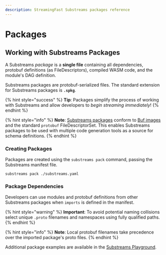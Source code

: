 ```yaml
---
description: StreamingFast Substreams packages reference
---
```


# Packages

## Working with Substreams Packages

A Substreams _package_ is a **single file** containing all dependencies, protobuf definitions (as FileDescriptors), compiled WASM code, and the module's DAG definition.&#x20;

Substreams packages are protobuf-serialized files. The standard extension for Substreams packages is **`.spkg`**.

{% hint style="success" %}
**Tip**: Packages simplify the process of working with Substreams and allow developers to _begin streaming immediately_!
{% endhint %}

{% hint style="info" %}
**Note**: [Substreams packages](../../proto/sf/substreams/v1/package.proto) conform to [Buf images](https://docs.buf.build/reference/images) and the standard `protobuf` FileDescriptorSet. This enables Substreams packages to be used with multiple code generation tools as a source for schema definitions.
{% endhint %}

### Creating Packages

Packages are created using the `substreams pack` command, passing the Substreams manifest file.

```
substreams pack ./substreams.yaml
```

### Package Dependencies

Developers can use modules and protobuf definitions from other Substreams packages when `imports` is defined in the manifest.&#x20;

{% hint style="warning" %}
**Important**: To avoid potential naming collisions select unique `.proto` filenames and namespaces using fully qualified paths.
{% endhint %}

{% hint style="info" %}
**Note**: Local protobuf filenames take precedence over the imported package's proto files.&#x20;
{% endhint %}

Additional package examples are available in the [Substreams Playground](https://github.com/streamingfast/substreams-playground).
